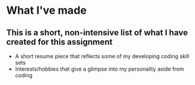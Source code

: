 # What I've made

## This is a short, non-intensive list of what I have created for this assignment

- A short resume piece that reflects some of my developing coding skill sets
- Interests/hobbies that give a glimpse into my personality aside from coding